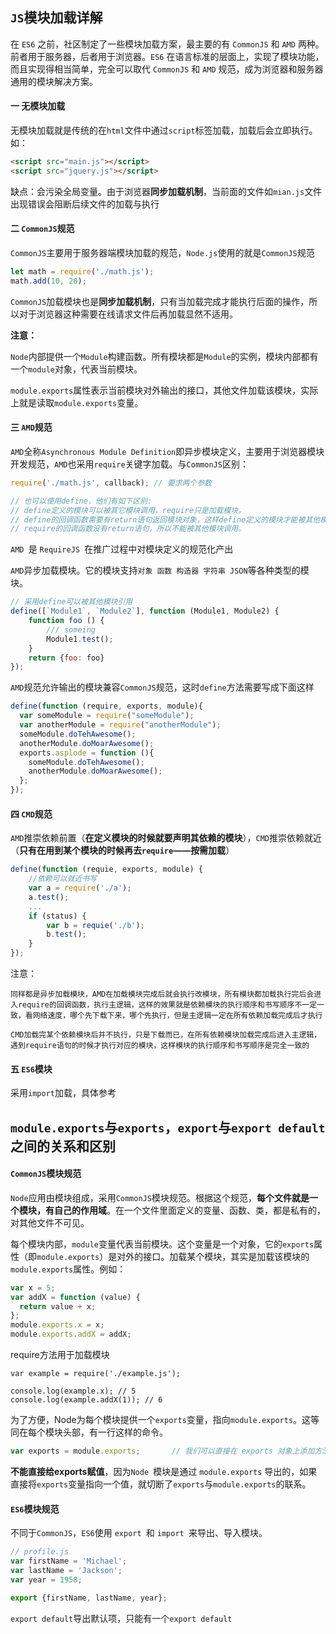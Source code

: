 ## `JS`模块加载详解

在 `ES6` 之前，社区制定了一些模块加载方案，最主要的有 `CommonJS` 和 `AMD` 两种。前者用于服务器，后者用于浏览器。`ES6` 在语言标准的层面上，实现了模块功能，而且实现得相当简单，完全可以取代 `CommonJS` 和 `AMD` 规范，成为浏览器和服务器通用的模块解决方案。

#### 一 无模块加载

无模块加载就是传统的在`html`文件中通过`script`标签加载，加载后会立即执行。如：

```html
<script src="main.js"></script> 
<script src="jquery.js"></script>　
```

缺点：会污染全局变量。由于浏览器**同步加载机制**，当前面的文件如`mian.js`文件出现错误会阻断后续文件的加载与执行



#### 二  `CommonJS`规范

`CommonJS`主要用于服务器端模块加载的规范，`Node.js`使用的就是`CommonJS`规范

```js
let math = require('./math.js');
math.add(10, 20);
```

`CommonJS`加载模块也是**同步加载机制**，只有当加载完成才能执行后面的操作，所以对于浏览器这种需要在线请求文件后再加载显然不适用。

**注意：**

`Node`内部提供一个`Module`构建函数。所有模块都是`Module`的实例，模块内部都有一个`module`对象，代表当前模块。

`module.exports`属性表示当前模块对外输出的接口，其他文件加载该模块，实际上就是读取`module.exports`变量。



#### 三 `AMD`规范

`AMD`全称`Asynchronous Module Definition`即异步模块定义，主要用于浏览器模块开发规范，`AMD`也采用`require`关键字加载。与`CommonJS`区别：

```js
require('./math.js', callback);	// 要求两个参数

// 也可以使用define，他们有如下区别:
// define定义的模块可以被其它模块调用，require只是加载模块。
// define的回调函数需要有return语句返回模块对象，这样define定义的模块才能被其他模块引用
// require的回调函数没有return语句，所以不能被其他模块调用。
```

`AMD `是 `RequireJS `在推广过程中对模块定义的规范化产出

`AMD`异步加载模块。它的模块支持`对象 函数 构造器 字符串 JSON`等各种类型的模块。

```js
// 采用define可以被其他模块引用
define([`Module1`, `Module2`], function (Module1, Module2) {
    function foo () {
        /// someing
        Module1.test();
    }
    return {foo: foo}
});
```

`AMD`规范允许输出的模块兼容`CommonJS`规范，这时`define`方法需要写成下面这样

```js
define(function (require, exports, module){
  var someModule = require("someModule");
  var anotherModule = require("anotherModule");
  someModule.doTehAwesome();
  anotherModule.doMoarAwesome();
  exports.asplode = function (){
    someModule.doTehAwesome();
    anotherModule.doMoarAwesome();
  };
});
```



#### 四 `CMD`规范

`AMD`推崇依赖前置（**在定义模块的时候就要声明其依赖的模块**），`CMD`推崇依赖就近（**只有在用到某个模块的时候再去`require`——按需加载**）

```js
define(function (requie, exports, module) {
    //依赖可以就近书写
    var a = require('./a');
    a.test();
  	...
    if (status) {
        var b = requie('./b');
        b.test();
    }
});
```



注意：

```text
同样都是异步加载模块，AMD在加载模块完成后就会执行改模块，所有模块都加载执行完后会进入require的回调函数，执行主逻辑，这样的效果就是依赖模块的执行顺序和书写顺序不一定一致，看网络速度，哪个先下载下来，哪个先执行，但是主逻辑一定在所有依赖加载完成后才执行

CMD加载完某个依赖模块后并不执行，只是下载而已，在所有依赖模块加载完成后进入主逻辑，遇到require语句的时候才执行对应的模块，这样模块的执行顺序和书写顺序是完全一致的
```



#### 五 `ES6`模块

采用`import`加载，具体参考

[ECMAScript6]:https://es6.ruanyifeng.com/#docs/module





## `module.exports`与`exports`，`export`与`export default`之间的关系和区别

#### `CommonJS`模块规范

`Node`应用由模块组成，采用`CommonJS`模块规范。根据这个规范，**每个文件就是一个模块，有自己的作用域**。在一个文件里面定义的变量、函数、类，都是私有的，对其他文件不可见。

每个模块内部，`module`变量代表当前模块。这个变量是一个对象，它的`exports`属性（即`module.exports`）是对外的接口。加载某个模块，其实是加载该模块的`module.exports`属性。例如：

```js
var x = 5;
var addX = function (value) {
  return value + x;
};
module.exports.x = x;
module.exports.addX = addX;
```

require方法用于加载模块

```
var example = require('./example.js');

console.log(example.x); // 5
console.log(example.addX(1)); // 6
```

为了方便，Node为每个模块提供一个`exports`变量，指向`module.exports`。这等同在每个模块头部，有一行这样的命令。

```js
var exports = module.exports;		// 我们可以直接在 exports 对象上添加方法，表示对外输出的接口，如同在module.exports上添加一样
```

**不能直接给exports赋值**，因为`Node `模块是通过 `module.exports` 导出的，如果直接将`exports`变量指向一个值，就切断了`exports`与`module.exports`的联系。

#### `ES6`模块规范

不同于`CommonJS`，`ES6`使用 `export `和 `import `来导出、导入模块。

```js
// profile.js
var firstName = 'Michael';
var lastName = 'Jackson';
var year = 1958;

export {firstName, lastName, year};
```

`export default`导出默认项，只能有一个`export default`